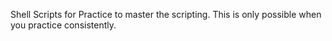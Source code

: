 Shell Scripts for Practice to master the scripting.
This is only possible when you practice consistently.

